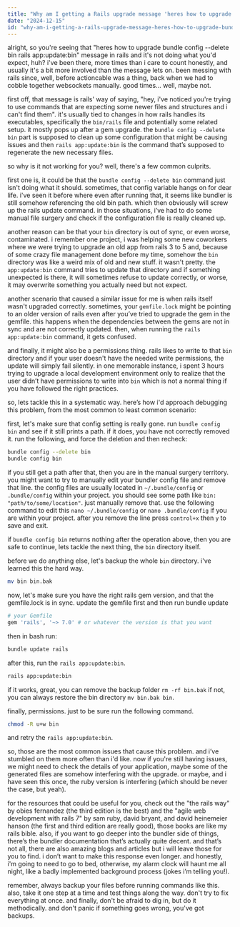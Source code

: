 ```yaml
---
title: "Why am I getting a Rails upgrade message 'heres how to upgrade bundle config --delete bin rails app:update:bin' not working?"
date: "2024-12-15"
id: "why-am-i-getting-a-rails-upgrade-message-heres-how-to-upgrade-bundle-config---delete-bin-rails-appupdatebin-not-working"
---
```


alright, so you're seeing that "heres how to upgrade bundle config --delete bin rails app:update:bin" message in rails and it's not doing what you'd expect, huh? i've been there, more times than i care to count honestly, and usually it's a bit more involved than the message lets on. been messing with rails since, well, before actioncable was a thing, back when we had to cobble together websockets manually. good times... well, maybe not.

first off, that message is rails' way of saying, "hey, i've noticed you're trying to use commands that are expecting some newer files and structures and i can't find them". it's usually tied to changes in how rails handles its executables, specifically the `bin/rails` file and potentially some related setup. it mostly pops up after a gem upgrade. the `bundle config --delete bin` part is supposed to clean up some configuration that might be causing issues and then `rails app:update:bin` is the command that’s supposed to regenerate the new necessary files.

so why is it not working for you? well, there's a few common culprits.

first one is, it could be that the `bundle config --delete bin` command just isn't doing what it should. sometimes, that config variable hangs on for dear life. i've seen it before where even after running that, it seems like bundler is still somehow referencing the old bin path. which then obviously will screw up the rails update command. in those situations, i’ve had to do some manual file surgery and check if the configuration file is really cleaned up.

another reason can be that your `bin` directory is out of sync, or even worse, contaminated. i remember one project, i was helping some new coworkers where we were trying to upgrade an old app from rails 3 to 5 and, because of some crazy file management done before my time, somehow the `bin` directory was like a weird mix of old and new stuff. it wasn't pretty. the `app:update:bin` command tries to update that directory and if something unexpected is there, it will sometimes refuse to update correctly, or worse, it may overwrite something you actually need but not expect.

another scenario that caused a similar issue for me is when rails itself wasn't upgraded correctly. sometimes, your `gemfile.lock` might be pointing to an older version of rails even after you’ve tried to upgrade the gem in the gemfile. this happens when the dependencies between the gems are not in sync and are not correctly updated. then, when running the `rails app:update:bin` command, it gets confused.

and finally, it might also be a permissions thing. rails likes to write to that `bin` directory and if your user doesn't have the needed write permissions, the update will simply fail silently. in one memorable instance, i spent 3 hours trying to upgrade a local development environment only to realize that the user didn’t have permissions to write into `bin` which is not a normal thing if you have followed the right practices.

so, lets tackle this in a systematic way. here’s how i'd approach debugging this problem, from the most common to least common scenario:

first, let's make sure that config setting is really gone. run `bundle config bin` and see if it still prints a path. if it does, you have not correctly removed it. run the following, and force the deletion and then recheck:

```bash
bundle config --delete bin
bundle config bin
```

if you still get a path after that, then you are in the manual surgery territory. you might want to try to manually edit your bundler config file and remove that line. the config files are usually located in `~/.bundle/config` or `.bundle/config` within your project. you should see some path like `bin: "path/to/some/location"`. just manually remove that. use the following command to edit this `nano ~/.bundle/config` or `nano .bundle/config` if you are within your project. after you remove the line press `control+x` then `y` to save and exit.

if `bundle config bin` returns nothing after the operation above, then you are safe to continue, lets tackle the next thing, the `bin` directory itself.

before we do anything else, let's backup the whole `bin` directory. i've learned this the hard way.

```bash
mv bin bin.bak
```

now, let's make sure you have the right rails gem version, and that the gemfile.lock is in sync. update the gemfile first and then run bundle update

```ruby
# your Gemfile
gem 'rails', '~> 7.0' # or whatever the version is that you want
```

then in bash run:

```bash
bundle update rails
```

after this, run the `rails app:update:bin`.

```bash
rails app:update:bin
```

if it works, great, you can remove the backup folder `rm -rf bin.bak` if not, you can always restore the bin directory `mv bin.bak bin`.

finally, permissions. just to be sure run the following command.

```bash
chmod -R u+w bin
```

and retry the `rails app:update:bin`.

so, those are the most common issues that cause this problem. and i’ve stumbled on them more often than i'd like. now if you're still having issues, we might need to check the details of your application, maybe some of the generated files are somehow interfering with the upgrade. or maybe, and i have seen this once, the ruby version is interfering (which should be never the case, but yeah).

for the resources that could be useful for you, check out the "the rails way" by obies fernandez (the third edition is the best) and the "agile web development with rails 7" by sam ruby, david bryant, and david heinemeier hanson (the first and third edition are really good), those books are like my rails bible. also, if you want to go deeper into the bundler side of things, there’s the bundler documentation that’s actually quite decent. and that’s not all, there are also amazing blogs and articles but i will leave those for you to find. i don’t want to make this response even longer. and honestly, i'm going to need to go to bed, otherwise, my alarm clock will haunt me all night, like a badly implemented background process (jokes i’m telling you!).

remember, always backup your files before running commands like this. also, take it one step at a time and test things along the way. don't try to fix everything at once. and finally, don't be afraid to dig in, but do it methodically. and don't panic if something goes wrong, you've got backups.
